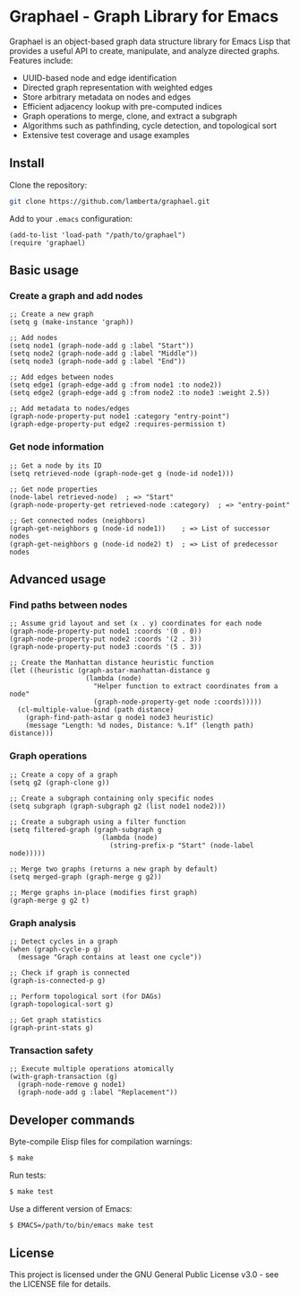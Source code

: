 # Graphael - Graph Library for Emacs

Graphael is an object-based graph data structure library for Emacs Lisp
that provides a useful API to create, manipulate, and analyze directed
graphs. Features include:

- UUID-based node and edge identification
- Directed graph representation with weighted edges
- Store arbitrary metadata on nodes and edges
- Efficient adjacency lookup with pre-computed indices
- Graph operations to merge, clone, and extract a subgraph
- Algorithms such as pathfinding, cycle detection, and topological sort
- Extensive test coverage and usage examples

## Install

Clone the repository:

```bash
git clone https://github.com/lamberta/graphael.git
```

Add to your `.emacs` configuration:

```elisp
(add-to-list 'load-path "/path/to/graphael")
(require 'graphael)
```

## Basic usage

### Create a graph and add nodes

```elisp
;; Create a new graph
(setq g (make-instance 'graph))

;; Add nodes
(setq node1 (graph-node-add g :label "Start"))
(setq node2 (graph-node-add g :label "Middle"))
(setq node3 (graph-node-add g :label "End"))

;; Add edges between nodes
(setq edge1 (graph-edge-add g :from node1 :to node2))
(setq edge2 (graph-edge-add g :from node2 :to node3 :weight 2.5))

;; Add metadata to nodes/edges
(graph-node-property-put node1 :category "entry-point")
(graph-edge-property-put edge2 :requires-permission t)
```

### Get node information

```elisp
;; Get a node by its ID
(setq retrieved-node (graph-node-get g (node-id node1)))

;; Get node properties
(node-label retrieved-node)  ; => "Start"
(graph-node-property-get retrieved-node :category)  ; => "entry-point"

;; Get connected nodes (neighbors)
(graph-get-neighbors g (node-id node1))    ; => List of successor nodes
(graph-get-neighbors g (node-id node2) t)  ; => List of predecessor nodes
```

## Advanced usage

### Find paths between nodes

```elisp
;; Assume grid layout and set (x . y) coordinates for each node
(graph-node-property-put node1 :coords '(0 . 0))
(graph-node-property-put node2 :coords '(2 . 3))
(graph-node-property-put node3 :coords '(5 . 3))

;; Create the Manhattan distance heuristic function
(let ((heuristic (graph-astar-manhattan-distance g
                   (lambda (node)
                     "Helper function to extract coordinates from a node"
                     (graph-node-property-get node :coords)))))
  (cl-multiple-value-bind (path distance)
    (graph-find-path-astar g node1 node3 heuristic)
    (message "Length: %d nodes, Distance: %.1f" (length path) distance)))
```

### Graph operations

```elisp
;; Create a copy of a graph
(setq g2 (graph-clone g))

;; Create a subgraph containing only specific nodes
(setq subgraph (graph-subgraph g2 (list node1 node2)))

;; Create a subgraph using a filter function
(setq filtered-graph (graph-subgraph g
                       (lambda (node)
                         (string-prefix-p "Start" (node-label node)))))

;; Merge two graphs (returns a new graph by default)
(setq merged-graph (graph-merge g g2))

;; Merge graphs in-place (modifies first graph)
(graph-merge g g2 t)
```

### Graph analysis

```elisp
;; Detect cycles in a graph
(when (graph-cycle-p g)
  (message "Graph contains at least one cycle"))

;; Check if graph is connected
(graph-is-connected-p g)

;; Perform topological sort (for DAGs)
(graph-topological-sort g)

;; Get graph statistics
(graph-print-stats g)
```

### Transaction safety

```elisp
;; Execute multiple operations atomically
(with-graph-transaction (g)
  (graph-node-remove g node1)
  (graph-node-add g :label "Replacement"))
```

## Developer commands

Byte-compile Elisp files for compilation warnings:

```bash
$ make
```

Run tests:

```bash
$ make test
```

Use a different version of Emacs:

```bash
$ EMACS=/path/to/bin/emacs make test
```

## License

This project is licensed under the GNU General Public License v3.0 -
see the LICENSE file for details.
